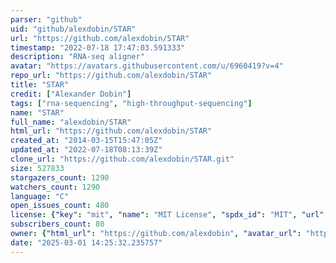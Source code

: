 ```yaml
---
parser: "github"
uid: "github/alexdobin/STAR"
url: "https://github.com/alexdobin/STAR"
timestamp: "2022-07-18 17:47:03.591333"
description: "RNA-seq aligner"
avatar: "https://avatars.githubusercontent.com/u/6960419?v=4"
repo_url: "https://github.com/alexdobin/STAR"
title: "STAR"
credit: ["Alexander Dobin"]
tags: ["rna-sequencing", "high-throughput-sequencing"]
name: "STAR"
full_name: "alexdobin/STAR"
html_url: "https://github.com/alexdobin/STAR"
created_at: "2014-03-15T15:47:05Z"
updated_at: "2022-07-18T08:13:39Z"
clone_url: "https://github.com/alexdobin/STAR.git"
size: 527833
stargazers_count: 1290
watchers_count: 1290
language: "C"
open_issues_count: 480
license: {"key": "mit", "name": "MIT License", "spdx_id": "MIT", "url": "https://api.github.com/licenses/mit", "node_id": "MDc6TGljZW5zZTEz"}
subscribers_count: 80
owner: {"html_url": "https://github.com/alexdobin", "avatar_url": "https://avatars.githubusercontent.com/u/6960419?v=4", "login": "alexdobin", "type": "User"}
date: "2025-03-01 14:25:32.235757"
---
```

